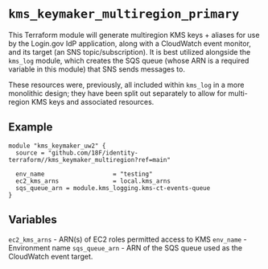 # `kms_keymaker_multiregion_primary`

This Terraform module will generate multiregion KMS keys + aliases for use by the Login.gov IdP application, along with a CloudWatch event monitor, and its target (an SNS topic/subscription). It is best utilized alongside the `kms_log` module, which creates the SQS queue (whose ARN is a required variable in this module) that SNS sends messages to.

These resources were, previously, all included within `kms_log` in a more monolithic design; they have been split out separately to allow for multi-region KMS keys and associated resources.

## Example

```hcl
module "kms_keymaker_uw2" {
  source = "github.com/18F/identity-terraform//kms_keymaker_multiregion?ref=main"

  env_name                   = "testing"
  ec2_kms_arns               = local.kms_arns
  sqs_queue_arn = module.kms_logging.kms-ct-events-queue
}
```

## Variables

`ec2_kms_arns` - ARN(s) of EC2 roles permitted access to KMS
`env_name` - Environment name
`sqs_queue_arn` - ARN of the SQS queue used as the CloudWatch event target.

